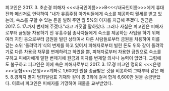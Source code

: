 피고인은 2017. 3. 초순경 피해자 <<<내국인이름>>>B<<</내국인이름>>>에게 휴대전화 메신저로 연락하여 "내가 유흥주점 아가씨들에게 숙소를 제공하여 월세를 받고 있는데, 숙소를 구할 수 있는 돈을 빌려 주면 월 5%의 이자를 지급해 주겠다. 원금은 2017. 5. 17.까지 변제해 주겠다."라고 거짓말 말하였다.
그러나 사실은 피고인은 피해자로부터 금원을 차용하기 전 유흥주점 종사자들에게 숙소를 제공하는 사업을 하기 위해 여러 지인 등으로부터 금원을 빌린 상태여서 다른 사람들로부터 금원을 차용하여 이를 갚는 소위 ‘돌려막기'식의 변제를 하고 있어서 피해자로부터 빌린 돈도 위와 같이 돌려막기로 다른 차용금 채무를 변제하려고 하였을 뿐, 피해자로부터 차용한 금원으로 숙소를 구하고 피해자에게 말한 변제기에 원금과 이자를 변제할 의사나 능력이 없었다.
그럼에도 불구하고 피고인은 이에 속은 피해자로부터 2017. 3. 17.경 피고인 명의의 <<<은행>>>농협<<</은행>>>계좌로 1,600만 원을 송금받은 것을 비롯하여 그때부터 같은 해 5. 8.경까지 별지 범죄일람표 기재와 같이 총 3회에 걸쳐 합계 6,600만 원을 송금받았다.
이로써 피고인은 피해자를 기망하여 재물을 교부받았다.